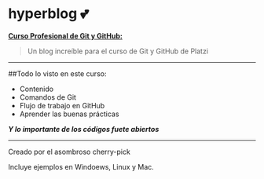 # hyperblog 💕
[**Curso Profesional de Git y GitHub:**](http://platzi.com "**Curso Profesional de Git y GitHub:**")
> Un blog increíble para el curso de Git y GitHub de Platzi


------------

##Todo lo visto en este curso:
- Contenido
- Comandos de Git
- Flujo de trabajo en GitHub
- Aprender las buenas prácticas 

***Y lo importante de los códigos fuete abiertos***

------------

Creado por el asombroso cherry-pick

Incluye ejemplos en Windoews, Linux y Mac.